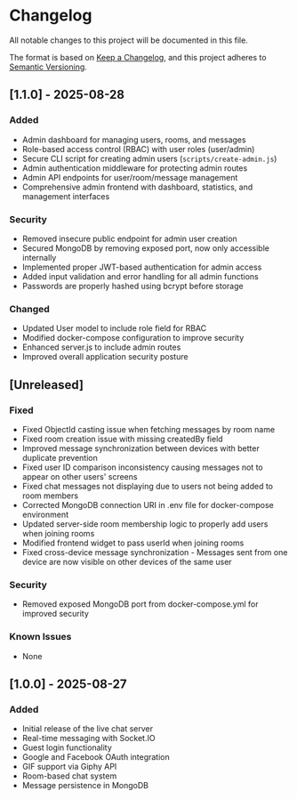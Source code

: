 # Changelog

All notable changes to this project will be documented in this file.

The format is based on [Keep a Changelog](https://keepachangelog.com/en/1.0.0/),
and this project adheres to [Semantic Versioning](https://semver.org/spec/v2.0.0.html).

## [1.1.0] - 2025-08-28

### Added
- Admin dashboard for managing users, rooms, and messages
- Role-based access control (RBAC) with user roles (user/admin)
- Secure CLI script for creating admin users (`scripts/create-admin.js`)
- Admin authentication middleware for protecting admin routes
- Admin API endpoints for user/room/message management
- Comprehensive admin frontend with dashboard, statistics, and management interfaces

### Security
- Removed insecure public endpoint for admin user creation
- Secured MongoDB by removing exposed port, now only accessible internally
- Implemented proper JWT-based authentication for admin access
- Added input validation and error handling for all admin functions
- Passwords are properly hashed using bcrypt before storage

### Changed
- Updated User model to include role field for RBAC
- Modified docker-compose configuration to improve security
- Enhanced server.js to include admin routes
- Improved overall application security posture

## [Unreleased]

### Fixed
- Fixed ObjectId casting issue when fetching messages by room name
- Fixed room creation issue with missing createdBy field
- Improved message synchronization between devices with better duplicate prevention
- Fixed user ID comparison inconsistency causing messages not to appear on other users' screens
- Fixed chat messages not displaying due to users not being added to room members
- Corrected MongoDB connection URI in .env file for docker-compose environment
- Updated server-side room membership logic to properly add users when joining rooms
- Modified frontend widget to pass userId when joining rooms
- Fixed cross-device message synchronization - Messages sent from one device are now visible on other devices of the same user

### Security
- Removed exposed MongoDB port from docker-compose.yml for improved security

### Known Issues
- None

## [1.0.0] - 2025-08-27

### Added
- Initial release of the live chat server
- Real-time messaging with Socket.IO
- Guest login functionality
- Google and Facebook OAuth integration
- GIF support via Giphy API
- Room-based chat system
- Message persistence in MongoDB
